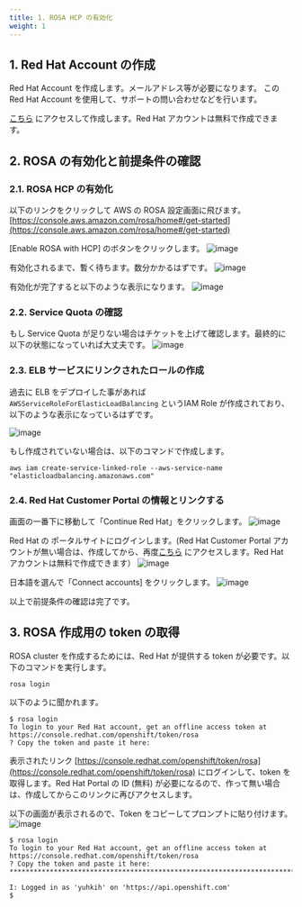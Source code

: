 ```yaml
---
title: 1. ROSA HCP の有効化
weight: 1
---
```

## 1. Red Hat Account の作成

Red Hat Account を作成します。メールアドレス等が必要になります。
この Red Hat Account を使用して、サポートの問い合わせなどを行います。

[こちら](https://console.redhat.com/connect/aws) にアクセスして作成します。Red Hat アカウントは無料で作成できます。


## 2. ROSA の有効化と前提条件の確認

### 2.1. ROSA HCP の有効化
以下のリンクをクリックして AWS の ROSA 設定画面に飛びます。
[https://console.aws.amazon.com/rosa/home#/get-started](https://console.aws.amazon.com/rosa/home#/get-started)

[Enable ROSA with HCP] のボタンをクリックします。
![image](https://github.com/yuhkih/rosa-hcp-workshop/assets/8530492/0c4152d4-c51a-40c2-9440-bc89cfaaf03e)

有効化されるまで、暫く待ちます。数分かかるはずです。
![image](https://github.com/yuhkih/rosa-hcp-workshop/assets/8530492/7eee2757-c526-4e28-8666-d5f4b4fce290)

有効化が完了すると以下のような表示になります。
![image](https://github.com/yuhkih/rosa-hcp-workshop/assets/8530492/29a2de09-8041-46a1-9852-34b2bd52709c)

### 2.2. Service Quota の確認

もし Service Quota が足りない場合はチケットを上げて確認します。最終的に以下の状態になっていれば大丈夫です。
![image](https://github.com/yuhkih/rosa-hcp-workshop/assets/8530492/41b134f4-8cbc-48bc-b023-104082d3550b)

### 2.3. ELB サービスにリンクされたロールの作成

過去に ELB をデプロイした事があれば `AWSServiceRoleForElasticLoadBalancing` というIAM Role が作成されており、以下のような表示になっているはずです。

![image](https://github.com/yuhkih/rosa-hcp-workshop/assets/8530492/35975e14-6847-4b9a-b36e-b52295f0891d)

もし作成されていない場合は、以下のコマンドで作成します。

```tpl
aws iam create-service-linked-role --aws-service-name "elasticloadbalancing.amazonaws.com"
```
### 2.4. Red Hat Customer Portal の情報とリンクする

画面の一番下に移動して「Continue Red Hat」をクリックします。
![image](https://github.com/yuhkih/rosa-hcp-workshop/assets/8530492/87d5a503-7a0a-4a51-9c08-0aa7ad2dc026)

Red Hat の ポータルサイトにログインします。(Red Hat Customer Portal アカウントが無い場合は、作成してから、再度[こちら](https://console.redhat.com/connect/aws) にアクセスします。Red Hat アカウントは無料で作成できます）
![image](https://github.com/yuhkih/rosa-hcp-workshop/assets/8530492/565e0b8d-eada-4d52-a1c3-16c58bae93fa)

日本語を選んで「Connect accounts] をクリックします。
![image](https://github.com/yuhkih/rosa-hcp-workshop/assets/8530492/2148e419-4753-421b-a572-bcefc2660df3)

以上で前提条件の確認は完了です。


## 3. ROSA 作成用の token の取得

ROSA cluster を作成するためには、Red Hat が提供する token が必要です。以下のコマンドを実行します。

```tpl
rosa login
```

以下のように聞かれます。

```tpl
$ rosa login
To login to your Red Hat account, get an offline access token at https://console.redhat.com/openshift/token/rosa
? Copy the token and paste it here:
```

表示されたリンク [https://console.redhat.com/openshift/token/rosa](https://console.redhat.com/openshift/token/rosa) にログインして、token を取得します。Red Hat Portal の ID (無料) が必要になるので、作って無い場合は、作成してからこのリンクに再びアクセスします。

以下の画面が表示されるので、Token をコピーしてプロンプトに貼り付けます。
![image](https://github.com/yuhkih/rosa-hcp-workshop/assets/8530492/a4f34b68-c230-4b55-b3b2-7e602d76a62c)

```tpl
$ rosa login
To login to your Red Hat account, get an offline access token at https://console.redhat.com/openshift/token/rosa
? Copy the token and paste it here: ******************************************************************************************************************************************************************************************************

I: Logged in as 'yuhkih' on 'https://api.openshift.com'
$
```
